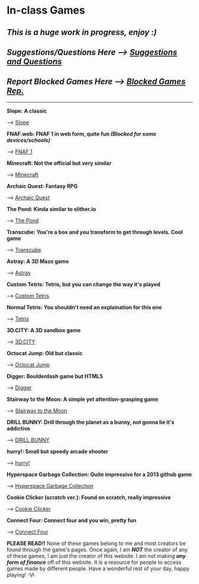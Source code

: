 # **In-class Games** # 

## *This is a huge work in progress, enjoy :)* ##

## *Suggestions/Questions Here --> [Suggestions and Questions](https://github.com/V10-13/class-games/issues)* ## 
 
## *Report Blocked Games Here --> [Blocked Games Rep.]()*
-----


**Slope: A classic**


--> [Slope](https://sites.google.com/site/slopeunblockednow/)


**FNAF.web: FNAF 1 in web form, quite fun *(Blocked for some devices/schools)***


--> [FNAF 1](https://wellsousaaa.github.io/Five-Nights-at-Freddys-Web/)


**Minecraft: Not the official but very similar**


--> [Minecraft](https://minecraft.js.org/?server=95.111.249.143:10000&nick=SargeJoyful&proxy=production)


**Archaic Quest: Fantasy RPG** 


--> [Archaic Quest](http://www.archaicquest.com/)


**The Pond: Kinda similar to slither.io**


--> [The Pond](https://thepond.zolmeister.com/)


**Transcube: You're a box and you transform to get through levels. Cool game**


--> [Transcube](http://code.jerev.be/ggo13-transcube/)


**Astray: A 3D Maze game**


--> [Astray](http://wwwtyro.github.io/Astray/)


**Custom Tetris: Tetris, but you can change the way it's played**


--> [Custom Tetris](http://ondras.github.io/custom-tetris/)


**Normal Tetris: You shouldn't need an explaination for this one**


--> [Tetris](http://tetris.wikia.tetris.com/play-tetris)


**3D.CITY: A 3D sandbox game**


--> [3D.CITY](http://lo-th.github.io/3d.city/index.html)


**Octocat Jump: Old but classic**


--> [Octocat Jump](http://ogoshen.github.io/game-off-2012/)


**Digger: Boulderdash game but HTML5**


--> [Digger](https://lutzroeder.github.io/digger/)


**Stairway to the Moon: A simple yet attention-grasping game**


--> [Stairway to the Moon](https://khaledsakr.github.io/stairway-to-the-moon/)


**DRILL BUNNY: Drill through the planet as a bunny, not gonna lie it's addictive**


--> [DRILL BUNNY](http://dreamshowadventures.github.io/LudumDare29/)


**hurry!: Small but speedy arcade shooter**


--> [hurry!](http://hughsk.io/ludum-dare-27/)


**Hyperspace Garbage Collection: Quite impressive for a 2013 github game**


--> [Hyperspace Garbage Collection](http://razh.github.io/game-off-2013/)


**Cookie Clicker (scratch ver.): Found on scratch, really impressive**


--> [Cookie Clicker](https://scratch.mit.edu/projects/127689014/fullscreen/)


**Connect Four: Connect four and you win, pretty fun** 


--> [Connect Four](https://kenrick95.github.io/c4/)


**PLEASE READ!!** 
None of these games belong to me and most creators be found through the game's pages. Once again, I am ***NOT*** the creator of any of these games, I am just the creator of this website. I am not making ***any form of finance*** off of this website. It is a resource for people to access games made by different people. Have a wonderful rest of your day, happy playing! -Vi 

